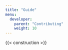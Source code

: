 ```yaml
---
title: "Guide"
menu:
  developer:
    parent: "Contributing"
    weight: 10
---
```


{{< construction >}}
